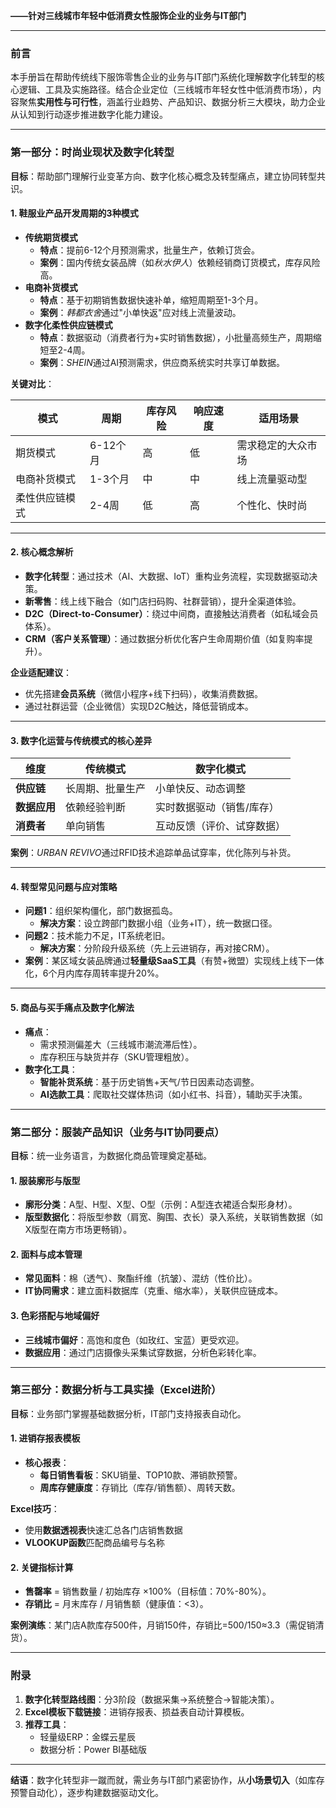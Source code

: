 **——针对三线城市年轻中低消费女性服饰企业的业务与IT部门**

---

### **前言**  
本手册旨在帮助传统线下服饰零售企业的业务与IT部门系统化理解数字化转型的核心逻辑、工具及实施路径。结合企业定位（三线城市年轻女性中低消费市场），内容聚焦**实用性与可行性**，涵盖行业趋势、产品知识、数据分析三大模块，助力企业从认知到行动逐步推进数字化能力建设。

---

### **第一部分：时尚业现状及数字化转型**  
**目标**：帮助部门理解行业变革方向、数字化核心概念及转型痛点，建立协同转型共识。

#### **1. 鞋服业产品开发周期的3种模式**  
- **传统期货模式**  
  - **特点**：提前6-12个月预测需求，批量生产，依赖订货会。  
  - **案例**：国内传统女装品牌（如*秋水伊人*）依赖经销商订货模式，库存风险高。  
- **电商补货模式**  
  - **特点**：基于初期销售数据快速补单，缩短周期至1-3个月。  
  - **案例**：*韩都衣舍*通过"小单快返"应对线上流量波动。  
- **数字化柔性供应链模式**  
  - **特点**：数据驱动（消费者行为+实时销售数据），小批量高频生产，周期缩短至2-4周。  
  - **案例**：*SHEIN*通过AI预测需求，供应商系统实时共享订单数据。  

**关键对比**：  

| 模式           | 周期      | 库存风险 | 响应速度 | 适用场景           |  
|----------------|-----------|----------|----------|--------------------|  
| 期货模式       | 6-12个月  | 高       | 低       | 需求稳定的大众市场|  
| 电商补货模式   | 1-3个月   | 中       | 中       | 线上流量驱动型    |  
| 柔性供应链模式 | 2-4周     | 低       | 高       | 个性化、快时尚    |  

---

#### **2. 核心概念解析**  
- **数字化转型**：通过技术（AI、大数据、IoT）重构业务流程，实现数据驱动决策。  
- **新零售**：线上线下融合（如门店扫码购、社群营销），提升全渠道体验。  
- **D2C（Direct-to-Consumer）**：绕过中间商，直接触达消费者（如私域会员体系）。  
- **CRM（客户关系管理）**：通过数据分析优化客户生命周期价值（如复购率提升）。  

**企业适配建议**：  
- 优先搭建**会员系统**（微信小程序+线下扫码），收集消费数据。  
- 通过社群运营（企业微信）实现D2C触达，降低营销成本。  

---

#### **3. 数字化运营与传统模式的核心差异**  
| 维度         | 传统模式                   | 数字化模式                 |  
|--------------|----------------------------|----------------------------|  
| **供应链**   | 长周期、批量生产           | 小单快反、动态调整         |  
| **数据应用** | 依赖经验判断               | 实时数据驱动（销售/库存）  |  
| **消费者**   | 单向销售                   | 互动反馈（评价、试穿数据） |  

**案例**：*URBAN REVIVO*通过RFID技术追踪单品试穿率，优化陈列与补货。  

---

#### **4. 转型常见问题与应对策略**  
- **问题1**：组织架构僵化，部门数据孤岛。  
  - **解决方案**：设立跨部门数据小组（业务+IT），统一数据口径。  
- **问题2**：技术能力不足，IT系统老旧。  
  - **解决方案**：分阶段升级系统（先上云进销存，再对接CRM）。  
- **案例**：某区域女装品牌通过**轻量级SaaS工具**（有赞+微盟）实现线上线下一体化，6个月内库存周转率提升20%。  

---

#### **5. 商品与买手痛点及数字化解法**  
- **痛点**：  
  - 需求预测偏差大（三线城市潮流滞后性）。  
  - 库存积压与缺货并存（SKU管理粗放）。  
- **数字化工具**：  
  - **智能补货系统**：基于历史销售+天气/节日因素动态调整。  
  - **AI选款工具**：爬取社交媒体热词（如小红书、抖音），辅助买手决策。  

---

### **第二部分：服装产品知识（业务与IT协同要点）**  
**目标**：统一业务语言，为数据化商品管理奠定基础。

#### **1. 服装廓形与版型**  
- **廓形分类**：A型、H型、X型、O型（示例：A型连衣裙适合梨形身材）。  
- **版型数据化**：将版型参数（肩宽、胸围、衣长）录入系统，关联销售数据（如X版型在南方市场更畅销）。  

#### **2. 面料与成本管理**  
- **常见面料**：棉（透气）、聚酯纤维（抗皱）、混纺（性价比）。  
- **IT协同需求**：建立面料数据库（克重、缩水率），关联供应链成本。  

#### **3. 色彩搭配与地域偏好**  
- **三线城市偏好**：高饱和度色（如玫红、宝蓝）更受欢迎。  
- **数据应用**：通过门店摄像头采集试穿数据，分析色彩转化率。  

---

### **第三部分：数据分析与工具实操（Excel进阶）**  
**目标**：业务部门掌握基础数据分析，IT部门支持报表自动化。

#### **1. 进销存报表模板**  
- **核心报表**：  
  - **每日销售看板**：SKU销量、TOP10款、滞销款预警。  
  - **周库存健康度**：存销比（库存/销售额）、周转天数。  

**Excel技巧**：  
- 使用**数据透视表**快速汇总各门店销售数据 
- **VLOOKUP函数**匹配商品编号与名称

#### **2. 关键指标计算**  
- **售罄率** = 销售数量 / 初始库存 ×100%（目标值：70%-80%）。  
- **存销比** = 月末库存 / 月销售额（健康值：<3）。  

**案例演练**：某门店A款库存500件，月销150件，存销比=500/150≈3.3（需促销清货）。  

---

### **附录**  
1. **数字化转型路线图**：分3阶段（数据采集→系统整合→智能决策）。  
2. **Excel模板下载链接**：进销存报表、损益表自动计算模板。  
3. **推荐工具**：  
   - 轻量级ERP：金蝶云星辰  
   - 数据分析：Power BI基础版  

---

**结语**：数字化转型非一蹴而就，需业务与IT部门紧密协作，从**小场景切入**（如库存预警自动化），逐步构建数据驱动文化。